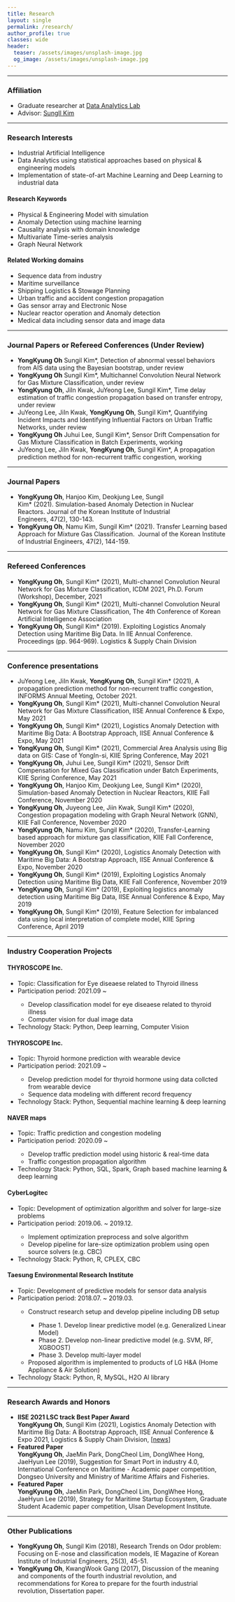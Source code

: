```yaml
---
title: Research
layout: single
permalink: /research/
author_profile: true
classes: wide
header:
  teaser: /assets/images/unsplash-image.jpg
  og_image: /assets/images/unsplash-image.jpg
---
```


--------------------
<h3> Affiliation </h3>
<div class="notice--primary">
  <ul>
  <li> Graduate researcher at <a href="http://analytics.unist.ac.kr/">Data Analytics Lab</a> </li>
  <li> Advisor: <a href="https://scholar.google.com/citations?user=BISaBGoAAAAJ&hl">SungIl Kim</a> </li>
  </ul>
</div>


--------------------
<h3> Research Interests </h3>
<div class="notice--primary">
  <ul>
  <li> Industrial Artificial Intelligence</li>
  <li> Data Analytics using statistical approaches based on physical & engineering models</li>
  <li> Implementation of state-of-art Machine Learning and Deep Learning to industrial data</li>
  </ul>
</div>

<div class="notice">
  <h4>Research Keywords</h4>
  <ul>
  <li>Physical & Engineering Model with simulation</li>
  <li>Anomaly Detection using machine learning</li>
  <li>Causality analysis with domain knowledge</li>
  <li>Multivariate Time-series analysis</li>
  <li>Graph Neural Network</li>
  </ul>
</div>

<div class="notice">
  <h4>Related Working domains</h4>
  <ul>
  <li>Sequence data from industry</li>
  <li>Maritime surveillance</li>
  <li>Shipping Logistics & Stowage Planning</li>
  <li>Urban traffic and accident congestion propagation</li>
  <li>Gas sensor array and Electronic Nose</li>
  <li>Nuclear reactor operation and Anomaly detection</li>
  <li>Medical data including sensor data and image data</li>
  </ul>
</div>


--------------------
<h3> Journal Papers or Refereed Conferences (Under Review) </h3>

<div class="notice--info"> <!--Under Review-->
  <ul>
  <li><b>YongKyung Oh</b> Sungil Kim*, Detection of abnormal vessel behaviors from AIS data using the Bayesian bootstrap, under review</li>
  <li><b>YongKyung Oh</b> Sungil Kim*, Multichannel Convolution Neural Network for Gas Mixture Classification, under review</li>
  <li><b>YongKyung Oh</b>, JiIn Kwak, JuYeong Lee, Sungil Kim*, Time delay estimation of traffic congestion propagation based on transfer entropy, under review</li>
  <li>JuYeong Lee, JiIn Kwak, <b>YongKyung Oh</b>, Sungil Kim*, Quantifying Incident Impacts and Identifying Influential Factors on Urban Traffic Networks, under review</li>
  <li><b>YongKyung Oh</b> Juhui Lee, Sungil Kim*, Sensor Drift Compensation for Gas Mixture Classification in Batch Experiments, working</li>
  <li>JuYeong Lee, JiIn Kwak, <b>YongKyung Oh</b>, Sungil Kim*, A propagation prediction method for non-recurrent traffic congestion, working</li>
  </ul>
</div>


--------------------
<h3> Journal Papers </h3>
<div class="notice--info"> <!--Published-->
  <ul>
  <li><b>YongKyung Oh</b>, Hanjoo Kim, Deokjung Lee, Sungil Kim* (2021). Simulation-based Anomaly Detection in Nuclear Reactors. Journal of the Korean Institute of Industrial Engineers, 47(2), 130-143.</li>
  <li><b>YongKyung Oh</b>, Namu Kim, Sungil Kim* (2021). Transfer Learning based Approach for Mixture Gas Classification.  Journal of the Korean Institute of Industrial Engineers, 47(2), 144-159.</li>
  </ul>
</div>


--------------------
<h3> Refereed Conferences </h3>
<div class="notice--info"> <!--Published-->
  <ul>
  <li><b>YongKyung Oh</b>, Sungil Kim* (2021), Multi-channel Convolution Neural Network for Gas Mixture Classification, ICDM 2021, Ph.D. Forum (Workshop), December, 2021</li>
  <li><b>YongKyung Oh</b>, Sungil Kim* (2021), Multi-channel Convolution Neural Network for Gas Mixture Classification, The 4th Conference of Korean Artificial Intelligence Association</li>
  <li><b>YongKyung Oh</b>, Sungil Kim* (2019). Exploiting Logistics Anomaly Detection using Maritime Big Data. In IIE Annual Conference. Proceedings (pp. 964-969). Logistics & Supply Chain Division</li>
  </ul>
</div>


--------------------
<h3> Conference presentations </h3>

<div class="notice--danger">
  <ul>
  <li>JuYeong Lee, JiIn Kwak, <b>YongKyung Oh</b>, Sungil Kim* (2021), A propagation prediction method for non-recurrent traffic congestion, INFORMS Annual Meeting, October 2021.</li>  
  <li><b>YongKyung Oh</b>, Sungil Kim* (2021), Multi-channel Convolution Neural Network for Gas Mixture Classification, IISE Annual Conference & Expo, May 2021</li>
  <li><b>YongKyung Oh</b>, Sungil Kim* (2021), Logistics Anomaly Detection with Maritime Big Data: A Bootstrap Approach, IISE Annual Conference & Expo, May 2021</li>
  <li><b>YongKyung Oh</b>, Sungil Kim* (2021), Commercial Area Analysis using Big data on GIS: Case of YongIn-si, KIIE Spring Conference, May 2021</li>
  <li><b>YongKyung Oh</b>, Juhui Lee, Sungil Kim* (2021), Sensor Drift Compensation for Mixed Gas Classification under Batch Experiments, KIIE Spring Conference, May 2021</li>
  <li><b>YongKyung Oh</b>, Hanjoo Kim, Deokjung Lee, Sungil Kim* (2020), Simulation-based Anomaly Detection in Nuclear Reactors, KIIE Fall Conference, November 2020</li>
  <li><b>YongKyung Oh</b>, Juyeong Lee, Jiin Kwak, Sungil Kim* (2020), Congestion propagation modeling with Graph Neural Network (GNN), KIIE Fall Conference, November 2020</li>
  <li><b>YongKyung Oh</b>, Namu Kim, Sungil Kim* (2020), Transfer-Learning based approach for mixture gas classification, KIIE Fall Conference, November 2020</li>
  <li><b>YongKyung Oh</b>, Sungil Kim* (2020), Logistics Anomaly Detection with Maritime Big Data: A Bootstrap Approach, IISE Annual Conference & Expo, November 2020</li>
  <li><b>YongKyung Oh</b>, Sungil Kim* (2019), Exploiting Logistics Anomaly Detection using Maritime Big Data, KIIE Fall Conference, November 2019</li>
  <li><b>YongKyung Oh</b>, Sungil Kim* (2019), Exploiting logistics anomaly detection using Maritime Big Data, IISE Annual Conference & Expo, May 2019</li>
  <li><b>YongKyung Oh</b>, Sungil Kim* (2019), Feature Selection for imbalanced data using local interpretation of complete model, KIIE Spring Conference, April 2019</li>
  </ul>
</div>


--------------------
<h3> Industry Cooperation Projects </h3>

<div class="notice--success">
  <h4>THYROSCOPE Inc.</h4>
  <ul>
  <li>Topic: Classification for Eye diseaese related to Thyroid illness</li>
  <li>Participation period: 2021.09 ~ </li>
    <ul>
    <li>Develop classification model for eye diseaese related to thyroid illness</li>
    <li>Computer vision for dual image data</li>
    </ul>
  <li>Technology Stack: Python, Deep learning, Computer Vision</li>
  </ul>
</div>

<div class="notice--success">
  <h4>THYROSCOPE Inc.</h4>
  <ul>
  <li>Topic: Thyroid hormone prediction with wearable device</li>
  <li>Participation period: 2021.09 ~ </li>
    <ul>
    <li>Develop prediction model for thyroid hormone using data collcted from wearable device</li>
    <li>Sequence data modeling with different record frequency</li>
    </ul>
  <li>Technology Stack: Python, Sequential machine learning & deep learning</li>
  </ul>
</div>

<div class="notice--success">
  <h4>NAVER maps</h4>
  <ul>
  <li>Topic: Traffic prediction and congestion modeling</li>
  <li>Participation period: 2020.09 ~ </li>
    <ul>
    <li>Develop traffic prediction model using historic & real-time data</li>
    <li>Traffic congestion propagation algorithm</li>
    </ul>
  <li>Technology Stack: Python, SQL, Spark, Graph based machine learning & deep learning</li>
  </ul>
</div>


<div class="notice--success">
  <h4>CyberLogitec</h4>
  <ul>
  <li>Topic: Development of optimization algorithm and solver for large-size problems</li>
  <li>Participation period: 2019.06. ~ 2019.12.</li>
    <ul>
    <li>Implement optimization preprocess and solve algorithm</li>
    <li>Develop pipeline for lare-size optimization problem using open source solvers (e.g. CBC)</li>
    </ul>
  <li>Technology Stack: Python, R, CPLEX, CBC</li>
  </ul>
</div>


<div class="notice--success">
  <h4>Taesung Environmental Research Institute</h4>
  <ul>
  <li>Topic: Development of predictive models for sensor data analysis</li>
  <li>Participation period: 2018.07. ~ 2019.03.</li>
    <ul>
    <li>Construct research setup and develop pipeline including DB setup</li>
    <ul>
    <li>Phase 1. Develop linear predictive model (e.g. Generalized Linear Model)</li>
    <li>Phase 2. Develop non-linear predictive model (e.g. SVM, RF, XGBOOST)</li>
    <li>Phase 3. Develop multi-layer model</li>
    </ul>
    <li>Proposed algorithm is implemented to products of LG H&A (Home Appliance & Air Solution)</li>
    </ul>
  <li>Technology Stack: Python, R, MySQL, H2O AI library</li>
  </ul>
</div>


--------------------
<h3> Research Awards and Honors </h3>

<div class="notice--warning"> 
  <ul>
  <li><b>IISE 2021 LSC track Best Paper Award</b><br> 
  <b>YongKyung Oh</b>, Sungil Kim (2021), Logistics Anomaly Detection with Maritime Big Data: A Bootstrap Approach, IISE Annual Conference & Expo 2021, Logistics & Supply Chain Division, [<a href="https://news.unist.ac.kr/unist-announces-2021-winners-of-iise-lsc-division-best-paper-award/?fbclid=IwAR2frIPxwtFoN78yz35CZom9Kxo7f8qBL22qekEE3IyiAPl_D8CE5v8c8rQ">news</a>]</li> 
  <li><b>Featured Paper</b><br> 
  <b>YongKyung Oh</b>, JaeMin Park, DongCheol Lim, DongWhee Hong, JaeHyun Lee (2019), Suggestion for Smart Port in industry 4.0, International Conference on Maritime - Academic paper competition, Dongseo University and Ministry of Maritime Affairs and Fisheries.</li>
  <li><b>Featured Paper</b><br> 
  <b>YongKyung Oh</b>, JaeMin Park, DongCheol Lim, DongWhee Hong, JaeHyun Lee (2019), Strategy for Maritime Startup Ecosystem, Graduate Student Academic paper competition, Ulsan Development Institute.</li>
  </ul>
</div>


--------------------
<h3> Other Publications </h3>

<div class="notice"> 
  <ul>
  <li><b>YongKyung Oh</b>, Sungil Kim (2018), Research Trends on Odor problem: Focusing on E-nose and classification models, IE Magazine of Korean Institute of Industrial Engineers, 25(3), 45-51.</li>
  <li><b>YongKyung Oh</b>, KwangWook Gang (2017), Discussion of the meaning and components of the fourth industrial revolution, and recommendations for Korea to prepare for the fourth industrial revolution, Dissertation paper.</li>
  </ul>
</div>

